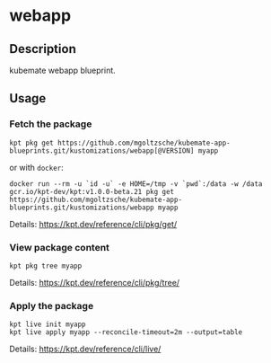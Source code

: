 # webapp

## Description
kubemate webapp blueprint.

## Usage

### Fetch the package
`kpt pkg get https://github.com/mgoltzsche/kubemate-app-blueprints.git/kustomizations/webapp[@VERSION] myapp`

or with `docker`:
```
docker run --rm -u `id -u` -e HOME=/tmp -v `pwd`:/data -w /data gcr.io/kpt-dev/kpt:v1.0.0-beta.21 pkg get https://github.com/mgoltzsche/kubemate-app-blueprints.git/kustomizations/webapp myapp
```

Details: https://kpt.dev/reference/cli/pkg/get/

### View package content
`kpt pkg tree myapp`

Details: https://kpt.dev/reference/cli/pkg/tree/

### Apply the package
```
kpt live init myapp
kpt live apply myapp --reconcile-timeout=2m --output=table
```
Details: https://kpt.dev/reference/cli/live/
